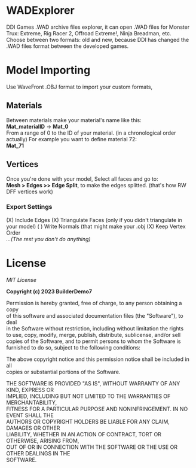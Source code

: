 # WADExplorer
DDI Games .WAD archive files explorer, it can open .WAD files for Monster Trux: Extreme, Rig Racer 2, Offroad Extreme!, Ninja Breadman, etc.                        
Choose between two formats: old and new, because DDI has changed the .WAD files format between the developed games.
# Model Importing                 
Use WaveFront .OBJ format to import your custom formats,
## Materials         
Between materials make your material's name like this:                            
**Mat_materialID** -> **Mat_0**     
From a range of 0 to the ID of your material. (in a chronological order actually)
For example you want to define material 72:                     
**Mat_71**
## Vertices
Once you're done with your model, Select all faces and go to:               
**Mesh > Edges >> Edge Split**, 
to make the edges splitted. (that's how RW DFF vertices work)
### Export Settings
(X) Include Edges
(X) Triangulate Faces (only if you didn't triangulate in your model)
(  ) Write Normals (that might make your .obj
(X) Keep Vertex Order       
*...(The rest you don't do anything)*  
# License
*MIT License*                            

**Copyright (c) 2023 BuilderDemo7**                                                           

Permission is hereby granted, free of charge, to any person obtaining a copy                     
of this software and associated documentation files (the "Software"), to deal                         
in the Software without restriction, including without limitation the rights                        
to use, copy, modify, merge, publish, distribute, sublicense, and/or sell                             
copies of the Software, and to permit persons to whom the Software is                                 
furnished to do so, subject to the following conditions:                                      

The above copyright notice and this permission notice shall be included in all                      
copies or substantial portions of the Software.                                       

THE SOFTWARE IS PROVIDED "AS IS", WITHOUT WARRANTY OF ANY KIND, EXPRESS OR                                   
IMPLIED, INCLUDING BUT NOT LIMITED TO THE WARRANTIES OF MERCHANTABILITY,                              
FITNESS FOR A PARTICULAR PURPOSE AND NONINFRINGEMENT. IN NO EVENT SHALL THE                                  
AUTHORS OR COPYRIGHT HOLDERS BE LIABLE FOR ANY CLAIM, DAMAGES OR OTHER                               
LIABILITY, WHETHER IN AN ACTION OF CONTRACT, TORT OR OTHERWISE, ARISING FROM,                          
OUT OF OR IN CONNECTION WITH THE SOFTWARE OR THE USE OR OTHER DEALINGS IN THE                                 
SOFTWARE.                                      
